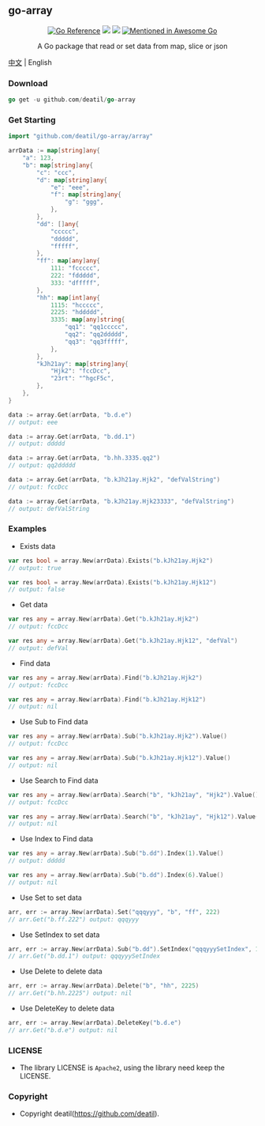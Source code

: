 ## go-array

<p align="center">
<a href="https://pkg.go.dev/github.com/deatil/go-array" ><img src="https://pkg.go.dev/badge/deatil/go-array.svg" alt="Go Reference"></a>
<a href="https://codecov.io/gh/deatil/go-array" ><img src="https://codecov.io/gh/deatil/go-array/graph/badge.svg?token=SS2Z1IY0XL"/></a>
<img src="https://goreportcard.com/badge/github.com/deatil/go-array" />
<a href="https://github.com/avelino/awesome-go"><img src="https://awesome.re/mentioned-badge.svg" alt="Mentioned in Awesome Go"></a>
</p>

<p align="center">
A Go package that read or set data from map, slice or json
</p>

[中文](README_CN.md) | English


### Download

~~~go
go get -u github.com/deatil/go-array
~~~


### Get Starting

~~~go
import "github.com/deatil/go-array/array"

arrData := map[string]any{
    "a": 123,
    "b": map[string]any{
        "c": "ccc",
        "d": map[string]any{
            "e": "eee",
            "f": map[string]any{
                "g": "ggg",
            },
        },
        "dd": []any{
            "ccccc",
            "ddddd",
            "fffff",
        },
        "ff": map[any]any{
            111: "fccccc",
            222: "fddddd",
            333: "dfffff",
        },
        "hh": map[int]any{
            1115: "hccccc",
            2225: "hddddd",
            3335: map[any]string{
                "qq1": "qq1ccccc",
                "qq2": "qq2ddddd",
                "qq3": "qq3fffff",
            },
        },
        "kJh21ay": map[string]any{
            "Hjk2": "fccDcc",
            "23rt": "^hgcF5c",
        },
    },
}

data := array.Get(arrData, "b.d.e")
// output: eee

data := array.Get(arrData, "b.dd.1")
// output: ddddd

data := array.Get(arrData, "b.hh.3335.qq2")
// output: qq2ddddd

data := array.Get(arrData, "b.kJh21ay.Hjk2", "defValString")
// output: fccDcc

data := array.Get(arrData, "b.kJh21ay.Hjk23333", "defValString")
// output: defValString
~~~


### Examples

* Exists data
~~~go
var res bool = array.New(arrData).Exists("b.kJh21ay.Hjk2")
// output: true

var res bool = array.New(arrData).Exists("b.kJh21ay.Hjk12")
// output: false
~~~

* Get data
~~~go
var res any = array.New(arrData).Get("b.kJh21ay.Hjk2")
// output: fccDcc

var res any = array.New(arrData).Get("b.kJh21ay.Hjk12", "defVal")
// output: defVal
~~~

* Find data
~~~go
var res any = array.New(arrData).Find("b.kJh21ay.Hjk2")
// output: fccDcc

var res any = array.New(arrData).Find("b.kJh21ay.Hjk12")
// output: nil
~~~

* Use Sub to Find data
~~~go
var res any = array.New(arrData).Sub("b.kJh21ay.Hjk2").Value()
// output: fccDcc

var res any = array.New(arrData).Sub("b.kJh21ay.Hjk12").Value()
// output: nil
~~~

* Use Search to Find data
~~~go
var res any = array.New(arrData).Search("b", "kJh21ay", "Hjk2").Value()
// output: fccDcc

var res any = array.New(arrData).Search("b", "kJh21ay", "Hjk12").Value()
// output: nil
~~~

* Use Index to Find data
~~~go
var res any = array.New(arrData).Sub("b.dd").Index(1).Value()
// output: ddddd

var res any = array.New(arrData).Sub("b.dd").Index(6).Value()
// output: nil
~~~

* Use Set to set data
~~~go
arr, err := array.New(arrData).Set("qqqyyy", "b", "ff", 222)
// arr.Get("b.ff.222") output: qqqyyy
~~~

* Use SetIndex to set data
~~~go
arr, err := array.New(arrData).Sub("b.dd").SetIndex("qqqyyySetIndex", 1)
// arr.Get("b.dd.1") output: qqqyyySetIndex
~~~

* Use Delete to delete data
~~~go
arr, err := array.New(arrData).Delete("b", "hh", 2225)
// arr.Get("b.hh.2225") output: nil
~~~

* Use DeleteKey to delete data
~~~go
arr, err := array.New(arrData).DeleteKey("b.d.e")
// arr.Get("b.d.e") output: nil
~~~


### LICENSE

*  The library LICENSE is `Apache2`, using the library need keep the LICENSE.


### Copyright

*  Copyright deatil(https://github.com/deatil).
